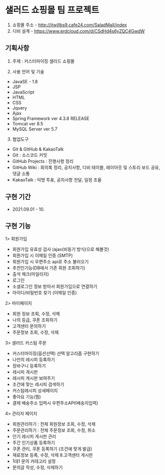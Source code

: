 # 샐러드 쇼핑몰 팀 프로젝트
1. 쇼핑몰 주소 - http://itwillbs9.cafe24.com/SaladMall/index
2. 디비 설계 - https://www.erdcloud.com/d/CSdHd4s6yZQC4GwdW

## 기획사항

1. 주제 : 커스터마이징 샐러드 쇼핑몰

2. 사용 언어 및 기술
- JavaSE - 1.8
- JSP
- JavaScript
- HTML
- CSS
- Jquery
- Ajax
- Spring Framework ver 4.3.8 RELEASE
- Tomcat ver 8.5
- MySQL Server ver 5.7

3. 협업도구 
- Git & GitHub & KakaoTalk
- Git : 소스코드 커밋
- GitHub Projects : 진행사항 정리
- GitHub Wiki : 회의록 정리, 공지사항, 디비 테이블, 레이아웃 및 스토리 보드 공유, 댓글 소통
- KakaoTalk : 익명 투표, 공지사항 전달, 일정 조율

## 구현 기간
- 2021.09.01 - 10.

## 구현 기능

1> 회원가입
- 회원가입 유효성 검사 (ajax(비동기 방식)으로 해볼것)
- 회원가입 시 이메일 인증 (SMTP)
- 회원가입 시 우편주소 api로 주소 불러오기
- 추천인기능(DB에서 기존 회원 조회하기)
- 출석 체크(마일리지)
- 로그인
- 소셜로그인 정보 받아서 회원가입으로 연결하기
- 아이디/비밀번호 찾기 (이메일 인증)

2> 마이페이지
- 회원 정보 조회, 수정, 삭제
- 나의 등급, 쿠폰 조회하기
- 고객센터 문의하기
- 주문정보 조회, 수정, 삭제

3> 샐러드 커스텀 주문
- 커스터마이징(옵션선택) 선택 알고리즘 구현하기
- 나만의 레시피 등록하기
- 장바구니 등록하기
- 레시피 게시판
- 레시피 게시판 보여주기
- 조건에 맞는 레시피 검색하기
- 커스텀레시피 상세페이지
- 좋아요 기능(찜)
- 결제 배송주소 입력시 우편주소API(배송지입력)

4> 관리자 페이지
- 회원관리하기 : 전체 회원정보 조회, 수정, 삭제
- 주문관리하기 : 전체 주문정보 조회, 수정, 취소
- 인기 레시피 게시판 관리
- 주간 인기상품 등록하기
- 쿠폰 관리, 쿠폰 등록하기 (조건에 맞게 발급)
- 재료정보 등록, 수정, 삭제 8.고객센터 게시판
- 1대1 문의 카테고리 설정
- 문의글 작성, 수정, 삭제하기

